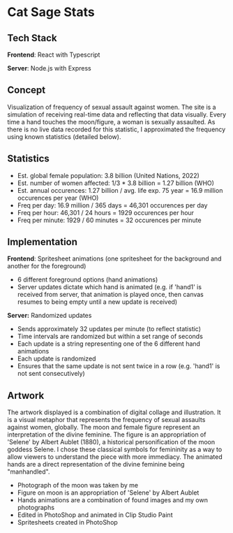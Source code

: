 # Cat Sage Stats

## Tech Stack
**Frontend**: React with Typescript

**Server**: Node.js with Express

## Concept
Visualization of frequency of sexual assault against women. The site is a simulation of receiving real-time data and reflecting that data visually. Every time a hand touches the moon/figure, a woman is sexually assaulted. As there is no live data recorded for this statistic, I approximated the frequency using known statistics (detailed below).

## Statistics
- Est. global female population: 3.8 billion (United Nations, 2022)
- Est. number of women affected: 1/3 * 3.8 billion = 1.27 billion (WHO)
- Est. annual occurences: 1.27 billion / avg. life exp. 75 year = 16.9 million occurences per year (WHO)
- Freq per day: 16.9 million / 365 days = 46,301 occurences per day
- Freq per hour: 46,301 / 24 hours = 1929 occurences per hour
- Freq per minute: 1929 / 60 minutes = 32 occurences per minute

## Implementation
**Frontend**: Spritesheet animations (one spritesheet for the background and another for the foreground)
- 6 different foreground options (hand animations)
- Server updates dictate which hand is animated (e.g. if 'hand1' is received from server, that animation is played once, then canvas resumes to being empty until a new update is received)

**Server:** Randomized updates
- Sends approximately 32 updates per minute (to reflect statistic)
- Time intervals are randomized but within a set range of seconds
- Each update is a string representing one of the 6 different hand animations
- Each update is randomized
- Ensures that the same update is not sent twice in a row (e.g. 'hand1' is not sent consecutively)

## Artwork
The artwork displayed is a combination of digital collage and illustration. It is a visual metaphor that represents the frequency of sexual assaults against women, globally. The moon and female figure represent an interpretation of the divine feminine. The figure is an appropriation of 'Selene' by Albert Aublet (1880), a historical personification of the moon goddess Selene. I chose these classical symbols for femininity as a way to allow viewers to understand the piece with more immediacy. The animated hands are a direct representation of the divine feminine being "manhandled".
- Photograph of the moon was taken by me
- Figure on moon is an appropriation of 'Selene' by Albert Aublet
- Hands animations are a combination of found images and my own photographs
- Edited in PhotoShop and animated in Clip Studio Paint
- Spritesheets created in PhotoShop
